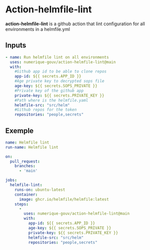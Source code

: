 # Action-helmfile-lint

**action-helmfile-lint** is a github action that lint configuration for all environments in a helmfile.yml

## Inputs

```yaml
- name: Run helmfile lint on all environments
  uses: numerique-gouv/action-helmfile-lint@main
  with:
    #Github app id to be able to clone repos
    app-id: ${{ secrets.APP_ID }}
    #Age private key to decrypted sops file
    age-key: ${{ secrets.SOPS_PRIVATE }}
    #Private key of the github app
    private-key: ${{ secrets.PRIVATE_KEY }}
    #Path where is the helmfile.yaml
    helmfile-src: "src/helm"
    #Github repos for the token
    repositories: "people,secrets"
```

## Exemple

```yaml
name: Helmfile lint
run-name: Helmfile lint

on:
  pull_request:
    branches:
      - 'main'

jobs:
  helmfile-lint:
    runs-on: ubuntu-latest
    container:
      image: ghcr.io/helmfile/helmfile:latest
    steps:
      -
        uses: numerique-gouv/action-helmfile-lint@main
        with:
          app-id: ${{ secrets.APP_ID }}
          age-key: ${{ secrets.SOPS_PRIVATE }}
          private-key: ${{ secrets.PRIVATE_KEY }}
          helmfile-src: "src/helm"
          repositories: "people,secrets"
```
